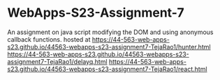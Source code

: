 # WebApps-S23-Assignment-7
An assignment on java script modifying the DOM and using anonymous callback functions.
hosted at  https://44-563-web-apps-s23.github.io/44563-webapps-s23-assignment7-TejaRao1/hunter.html
 https://44-563-web-apps-s23.github.io/44563-webapps-s23-assignment7-TejaRao1/delayq.html
  https://44-563-web-apps-s23.github.io/44563-webapps-s23-assignment7-TejaRao1/react.html
